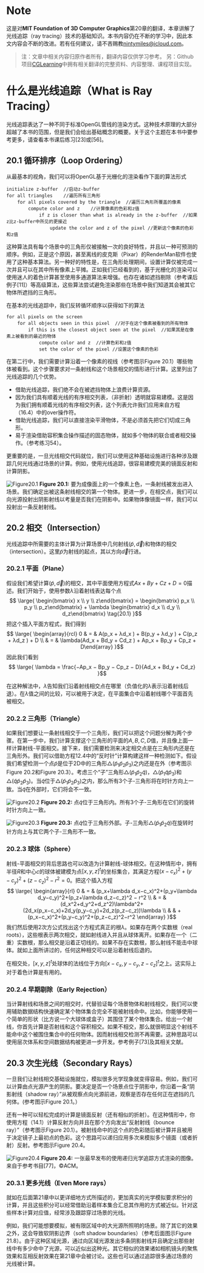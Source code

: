 

# Note
这是对**MIT Foundation of 3D Computer Graphics**第20章的翻译，本章讲解了光线追踪（ray tracing）技术的基础知识。本书内容仍在不断的学习中，因此本文内容会不断的改进。若有任何建议，请不吝赐教<nintymiles@icloud.com>。 

> 注：文章中相关内容归原作者所有，翻译内容仅供学习参考。
> 另：Github项目[CGLearning](https://github.com/nintymiles/CGLearning)中拥有相关翻译的完整资料、内容整理、课程项目实现。
 

# 什么是光线追踪（What is Ray Tracing）
光线追踪表达了一种不同于标准OpenGL管线的渲染方式。这种技术原理的大部分超越了本书的范围，但是我们会给出基础概念的概要。关于这个主题在本书中要参考更多，请查看本书课后练习[23]或[56]。

## 20.1 循环排序（Loop Ordering）
从最基本的视角，我们可以将OpenGL基于光栅化的渲染看作下面的算法形式

```psuedo code
initialize z-buffer  //启动z-buffer
for all triangles    //遍历所有三角形
	for all pixels covered by the triangle  //遍历三角形所覆盖的像素
		compute color and z    //计算像素的色彩和z值
			if z is closer than what is already in the z-buffer  //如果z比z-buffer中所见的更接近
				update the color and z of the pixel //更新这个像素的色彩和z值
```
这种算法具有每个场景中的三角形仅被接触一次的良好特性，并且以一种可预测的顺序。例如，正是这个原因，甚至离线的皮克斯（Pixar）的RenderMan软件也使用了这种基本算法。另一种好的特性是，在三角形处理期间，设置计算仅被完成一次并且可以在其中所有像素上平摊。正如我们已经看到的，基于光栅化的渲染可以使用迷人的着色计算甚至使用多通道算法来增强。也存在诸如遮挡剔除（参考课后例子[11]）等高级算法，这些算法尝试避免渲染那些在场景中我们知道其会被其它物体所遮挡的三角形。

在基本的光线追踪中，我们反转循环顺序以获得如下的算法

```psuedo code
for all pixels on the screen
	for all objects seen in this pixel  //对于在这个像素被看到的所有物体
		if this is the closest object seen at the pixel  //如果其是在像素上被看到的最近的物体
			compute color and z  //计算色彩和z值
			set the color of the pixel //设置这个像素的色彩

```
在第二行中，我们需要计算沿着一个像素的视线（参考图示$\text{Figure 20.1}$）哪些物体被看到。这个步骤要求对一条射线和这个场景相交的情形进行计算。这里列出了光线追踪的几个优势。

- 借助光线追踪，我们绝不会在被遮挡物体上浪费计算资源。
- 因为我们具有顺着光线的有序相交列表，（非折射）透明就容易建模。这是因为我们拥有顺着光线的有序相交列表，这个列表允许我们应用来自方程（16.4）中的over操作符。
- 借助光线追踪，我们可以直接渲染平滑物体，不是必须首先把它们切成三角形。
- 易于渲染借助容积集合操作描述的固态物体，就如多个物体的联合或者相交操作。（参考练习54）。

更重要的是，一旦光线相交代码就位，我们可以使用这种基础设施进行各种涉及跟踪几何光线通过场景的计算。例如，使用光线追踪，很容易建模完美的镜面反射和计算阴影。

![Figure20.1](media/Figure20.1.png)
**Figure 20.1:** 要为成像面上的一个像素上色，一条射线被发出进入场景。我们确定出被这条射线相交的第一个物体。更进一步，在相交点，我们可以向光源投射出阴影射线以考量是否我们在阴影中。如果物体像镜面一样，我们可以投射出一条反射射线。

## 20.2 相交（Intersection）
光线追踪中所需要的主体计算为计算场景中几何射线$(\tilde{p},\vec{d})$和物体的相交（intersection）。这里$\tilde{p}$为射线的起点，其以方向$\vec{d}$行进。

### 20.2.1 平面（Plane）
假设我们希望计算$(\tilde{p},\vec{d})$的相交，其中平面使用方程式$Ax + By + Cz + D = 0$描述。我们开始于，使用参数$\lambda$沿着射线表达每个点
$$ \large{
\begin{bmatrix} x \\ y \\ z\end{bmatrix}  = 
\begin{bmatrix} p_x \\ p_y \\ p_z\end{bmatrix}  +
\lambda \begin{bmatrix} d_x \\ d_y \\ d_z\end{bmatrix}  \tag{20.1}
}$$
把这个插入平面方程式，我们得到
$$ \large{
\begin{array}{rcl} 
0 & = & A(p_x + λd_x ) + B(p_y + λd_y ) + C(p_z + λd_z ) + D \\
  & = & \lambda(Ad_x + Bd_y + Cd_z ) + Ap_x + Bp_y + Cp_z + D\end{array} 
}$$
因此我们看到
$$ \large{
\lambda = \frac{−Ap_x − Bp_y − Cp_z − D}{Ad_x + Bd_y + Cd_z}
}$$

在这种解法中，$\lambda$告知我们沿着射线相交点在哪里（负值化的$\lambda$表示沿着射线后退）。在$\lambda$值之间的比较，可以被用于决定，在平面集合中沿着射线哪个平面首先被相交。

### 20.2.2 三角形（Triangle）
如果我们想要让一条射线相交于一个三角形，我们可以把这个问题分解为两个步骤。在第一步中，我们计算支撑这个三角形的平面的$A,B,C,D$值，并且像上面一样计算射线-平面相交。接下来，我们需要检测来决定相交点是在三角形内还是在三角形外。我们可以借助方程12.4中的“反时针”计算构建这样一种检测如下。假设我们希望检测一个点$\tilde{p}$是位于2D中的三角形$\triangle(\tilde{p}_1\tilde{p}_2\tilde{p}_3)$之内还是在外（参考图示$\text{Figure 20.2}$和$\text{Figure 20.3}$）。考虑三个“子”三角形$\triangle(\tilde{p}_1\tilde{p}_2\tilde{q})$，$\triangle(\tilde{p}_1\tilde{q}\tilde{p}_3)$和$\triangle(\tilde{q}\tilde{p}_2\tilde{p}_3)$。当$\tilde{q}$位于$\triangle(\tilde{p}_1\tilde{p}_2\tilde{p}_3)$之内，那么所有3个子-三角形将在时针方向上一致。当$\tilde{q}$在外部时，它们将会不一致。

![Figure20.2](media/Figure20.2.png)
**Figure 20.2:** 点$\tilde{q}$位于三角形内。所有3个子-三角形在它们的旋转时针方向上一致。

![Figure20.3](media/Figure20.3.png)
**Figure 20.3:** 点$\tilde{q}$位于三角形外部。子-三角形$\triangle(\tilde{p}_1\tilde{p}_2\tilde{q})$在旋转时针方向上与其它两个子-三角形不一致。

### 20.2.3 球体（Sphere）
射线-平面相交的背后思路也可以改造为计算射线-球体相交。在这种情形中，拥有半径$R$和中心$c$的球体被建模为点$[x,y,z]^t$的坐标集合，其满足方程$(x − c_x )^2 + (y − c_y )^2 + (z − c_z )^2 − r^2 = 0$。把这个插入方程
$$ \large{
\begin{array}{rl} 
0 & = & (p_x+\lambda d_x−c_x)^2+(p_y+\lambda d_y−c_y)^2+(p_z+\lambda d_z−c_z)^2 − r^2 \\
  & = & (d_x^2+d_y^2+d_z^2)\lambda^2+(2d_x(p_x−c_x)+2d_y(p_y−c_y)+2d_z(p_z−c_z))\lambda  \\
  & & +(p_x−c_x)^2+(p_y−c_y)^2+(p_z−c_z)^2−r^2 \end{array} 
}$$
我们然后使用2次方公式找出这个方程式真正的根$\lambda$。如果存在两个实数根（real roots），这些根表示两次相交，就如射线进入并且从球体离开。如果存在一个（二重）实数根，那么相交是沿着正切线的。如果不存在实数根，那么射线不能击中球体。就如上面所讲过的，任何这种相交可以是沿着射线后退的。

在相交处，$[x,y,z]^t$处球体的法线位于方向$[x-c_x,y−c_y,z−c_z]^t$之上。这实际上对于着色计算是有用的。

### 20.2.4 早期剔除（Early Rejection）
当计算射线和场景之间的相交时，代替验证每个场景物体和射线相交，我们可以使用辅助数据结构快速确定某个物体集合完全不能被射线命中。比如，你能够使用一个简单的形状（比方说一个大球体或盒子）其围住了某个物体集合。给出一个射线，你首先计算是否射线和这个容积相交。如果不相交，那么就很明显这个射线不能命中这个被围住集合中的任何物体。因而射线相交检测不再需要。这种思路可以使用层次体系和空间数据结构被更进一步开发。参考例子[73]及其相关文献。

## 20.3 次生光线（Secondary Rays）
一旦我们让射线相交基础设施就位，模拟很多光学现象就变得容易。例如，我们可以计算由点光源产生的阴影。要决定是否一个场景点位于阴影中，你沿着一条“阴影射线（shadow ray）”从被观察点向光源前进，观察是否存在任何正在遮挡的几何体。(参考图示$\text{Figure 20.1}$。）

还有一种可以轻松完成的计算是镜面反射（还有相似的折射）。在这种情形中，你使用方程（14.1）计算反射方向并且在那个方向发出“反射射线（bounce ray）”（参考图示$\text{Figure 20.1}$）。被射线命中的这个点的色彩随后被计算并且被用于决定镜子上最初点的色彩。这个思路可以递归应用多次来模拟多个镜面（或者折射）反射。参考图示$\text{Figure 20.4}$。

![Figure20.4](media/Figure20.4.png)
**Figure 20.4:** 一张最早发布的使用递归光学追踪方式渲染的图像。来自于参考书目[77]，©️ACM。

### 20.3.1 更多光线（Even More rays）
就如在后面第21章中以更详细地方式所描述的，更加真实的光学模拟要求积分的计算，并且这些积分可以经常借助沿着样本集合汇总其作用的方式被近似。针对这些样本计算对应值，经常涉及跟踪穿过场景的光线。

例如，我们可能想要模拟，被有限区域中的大光源所照明的场景。除了其它的效果之外，这会导致软阴影边界（soft shadow boundaries）（参考后面图示$\text{Figure 21.8}$）。由于这种区域光源，通过向区域光源发出多条阴影射线并且确定出那些射线中有多少命中了光源，可以近似出这种光。其它相似的效果诸如相机镜头的聚焦效果和互相反射效果在第21章中会被讨论。这些也可以通过追踪很多通过场景的光线被计算。

